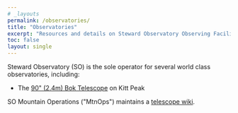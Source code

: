 ```yaml
---
# _layouts
permalink: /observatories/
title: "Observatories"
excerpt: "Resources and details on Steward Observatory Observing Facilities"
toc: false
layout: single
---
```



Steward Observatory (SO) is the sole operator for several world class observatories, including:

* The [90" (2.4m) Bok Telescope](http://bok.as.arizona.edu/) on Kitt Peak

SO Mountain Operations ("MtnOps") maintains a [telescope wiki](https://lavinia.as.arizona.edu/~tscopewiki).
